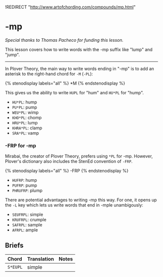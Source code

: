 !REDIRECT "http://www.artofchording.com/compounds/mp.html"

# -mp

_Special thanks to Thomas Pacheco for funding this lesson._

This lesson covers how to write words with the -mp suffix like "lump" and "jump".

-------

In Plover Theory, the main way to write words ending in "-mp" is to add an asterisk to the right-hand chord for `-M` (`-PL`):

{% stenodisplay labels="all" %}
*M
{% endstenodisplay %}

This gives us the ability to write `HUPL` for "hum" and `HU*PL` for "hump".

* `HU*PL`: hump
* `PU*PL`: pump
* `WEU*PL`: wimp
* `KHO*PL`: chomp
* `HRU*PL`: lump
* `KHRA*PL`: clamp
* `SRA*PL`: vamp

### -FRP for -mp

Mirabai, the creator of Plover Theory, prefers using `*PL` for -mp. However, Plover's dictionary also includes the StenEd convention of `-FRP`.

{% stenodisplay labels="all" %}
-FRP
{% endstenodisplay %}

* `HUFRP`: hump
* `PUFRP`: pump
* `PHRUFRP`: plump

There are potential advantages to writing -mp this way. For one, it opens up the `-L` key which lets us write words that end in -mple unambigously:

- `SEUFRPL`: simple
- `KRUFRPL`: crumple
- `SAFRPL`: sample
- `AFRPL`: ample

## Briefs

|   Chord    |  Translation  | Notes |
| :--------- | :------------ | :---- |
| `S*EUPL`    | simple       |  |